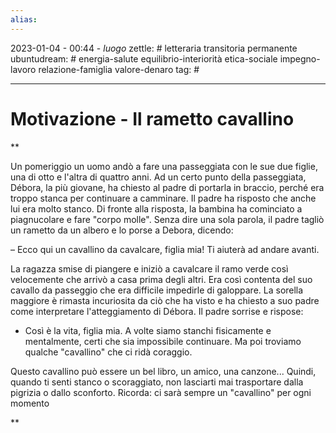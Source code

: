 ```yaml
---
alias: 
---
```

2023-01-04 - 00:44 - *luogo*
zettle: # letteraria transitoria permanente
ubuntudream: # energia-salute equilibrio-interiorità etica-sociale impegno-lavoro relazione-famiglia valore-denaro 
tag: #

---
# Motivazione - Il rametto cavallino

**

Un pomeriggio un uomo andò a fare una passeggiata con le sue due figlie, una di otto e l'altra di quattro anni. Ad un certo punto della passeggiata, Débora, la più giovane, ha chiesto al padre di portarla in braccio, perché era troppo stanca per continuare a camminare. Il padre ha risposto che anche lui era molto stanco. Di fronte alla risposta, la bambina ha cominciato a piagnucolare e fare "corpo molle". Senza dire una sola parola, il padre tagliò un rametto da un albero e lo porse a Debora, dicendo:

– Ecco qui un cavallino da cavalcare, figlia mia! Ti aiuterà ad andare avanti.

  

La ragazza smise di piangere e iniziò a cavalcare il ramo verde così velocemente che arrivò a casa prima degli altri. Era così contenta del suo cavallo da passeggio che era difficile impedirle di galoppare. La sorella maggiore è rimasta incuriosita da ciò che ha visto e ha chiesto a suo padre come interpretare l'atteggiamento di Débora. Il padre sorrise e rispose:

  

- Così è la vita, figlia mia. A volte siamo stanchi fisicamente e mentalmente, certi che sia impossibile continuare. Ma poi troviamo qualche "cavallino" che ci ridà coraggio.

  

Questo cavallino può essere un bel libro, un amico, una canzone... Quindi, quando ti senti stanco o scoraggiato, non lasciarti mai trasportare dalla pigrizia o dallo sconforto. Ricorda: ci sarà sempre un "cavallino" per ogni momento

  
**